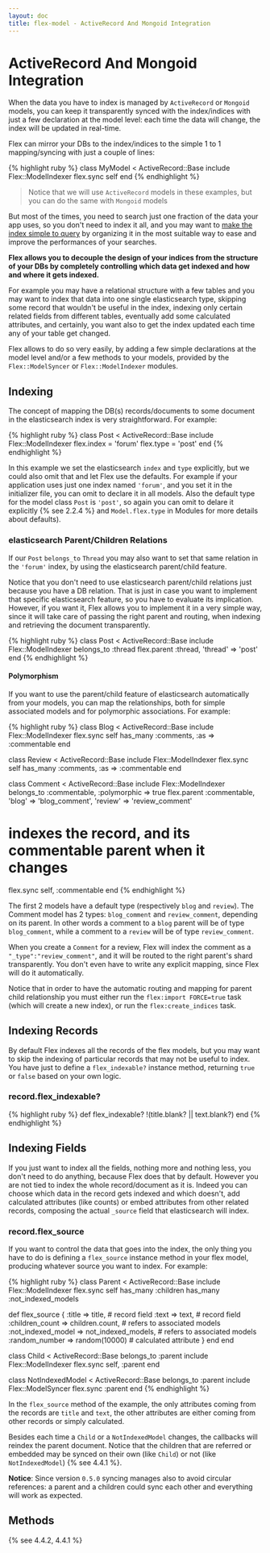 ```yaml
---
layout: doc
title: flex-model - ActiveRecord And Mongoid Integration
---
```


# ActiveRecord And Mongoid Integration

When the data you have to index is managed by `ActiveRecord` or `Mongoid` models, you can keep it transparently synced with the index/indices with just a few declaration at the model level: each time the data will change, the index will be updated in real-time.

Flex can mirror your DBs to the index/indices to the simple 1 to 1 mapping/syncing with just a couple of lines:

{% highlight ruby %}
class MyModel < ActiveRecord::Base
  include Flex::ModelIndexer
  flex.sync self
end
{% endhighlight %}

> Notice that we will use `ActiveRecord` models in these examples, but you can do the same with `Mongoid` models

But most of the times, you need to search just one fraction of the data your app uses, so you don't need to index it all, and you may want to <u>make the index simple to query</u> by organizing it in the most suitable way to ease and improve the performances of your searches.

__Flex allows you to decouple the design of your indices from the structure of your DBs by completely controlling which data get indexed and how and where it gets indexed.__

For example you may have a relational structure with a few tables and you may want to index that data into one single elasticsearch type, skipping some record that wouldn't be useful in the index, indexing only certain related fields from different tables, eventually add some calculated attributes, and certainly, you want also to get the index updated each time any of your table get changed.

Flex allows to do so very easily, by adding a few simple declarations at the model level and/or a few methods to your models, provided by the `Flex::ModelSyncer` or `Flex::ModelIndexer` modules.

## Indexing

The concept of mapping the DB(s) records/documents to some document in the elasticsearch index is very straightforward. For example:

{% highlight ruby %}
class Post < ActiveRecord::Base
  include Flex::ModelIndexer
  flex.index = 'forum'
  flex.type  = 'post'
end
{% endhighlight %}

In this example we set the elasticsearch `index` and `type` explicitly, but we could also omit that and let Flex use the defaults. For example if your application uses just one index named `'forum'`, and you set it in the initializer file, you can omit to declare it in all models. Also the default type for the model class `Post` is `'post'`, so again you can omit to delare it explicitly {% see 2.2.4 %} and `Model.flex.type` in Modules for more details about defaults).

### elasticsearch Parent/Children Relations

If our `Post` `belongs_to` `Thread` you may also want to set that same relation in the `'forum'` index, by using the elasticsearch parent/child feature.

Notice that you don't need to use elasticsearch parent/child relations just because you have a DB relation. That is just in case you want to implement that specific elasticsearch feature, so you have to evaluate its implication. However, if you want it, Flex allows you to implement it in a very simple way, since it will take care of passing the right parent and routing, when indexing and retrieving the document transparently.

{% highlight ruby %}
class Post < ActiveRecord::Base
  include Flex::ModelIndexer
  belongs_to :thread
  flex.parent :thread, 'thread' => 'post'
end
{% endhighlight %}

#### Polymorphism

If you want to use the parent/child feature of elasticsearch automatically from your models, you can map the relationships, both for simple associated models and for polymorphic associations. For example:

{% highlight ruby %}
class Blog < ActiveRecord::Base
  include Flex::ModelIndexer
  flex.sync self
  has_many :comments, :as => :commentable
end

class Review < ActiveRecord::Base
  include Flex::ModelIndexer
  flex.sync self
  has_many :comments, :as => :commentable
end

class Comment < ActiveRecord::Base
  include Flex::ModelIndexer
  belongs_to :commentable, :polymorphic => true
  flex.parent :commentable, 'blog'   => 'blog_comment',
                            'review' => 'review_comment'
  # indexes the record, and its commentable parent when it changes
  flex.sync self, :commentable
end
{% endhighlight %}

The first 2 models have a default type (respectively `blog` and `review`). The Comment model has 2 types: `blog_comment` and `review_comment`, depending on its parent. In other words a comment to a `blog` parent will be of type `blog_comment`, while a comment to a `review` will be of type `review_comment`.

When you create a `Comment` for a review, Flex will index the comment as a `"_type":"review_comment"`, and it will be routed to the right parent's shard transparently. You don't even have to write any explicit mapping, since Flex will do it automatically.

Notice that in order to have the automatic routing and mapping for parent child relationship you must either run the `flex:import FORCE=true` task (which will create a new index), or run the `flex:create_indices` task.

## Indexing Records

By default Flex indexes all the records of the flex models, but you may want to skip the indexing of particular records that may not be useful to index. You have just to define a `flex_indexable?` instance method, returning `true` or `false` based on your own logic.

### record.flex_indexable?

{% highlight ruby %}
def flex_indexable?
  !(title.blank? || text.blank?)
end
{% endhighlight %}

## Indexing Fields

If you just want to index all the fields, nothing more and nothing less, you don't need to do anything, because Flex does that by default. However you are not tied to index the whole record/document as it is. Indeed you can choose which data in the record gets indexed and which doesn't, add calculated attributes (like counts) or embed attributes from other related records, composing the actual `_source` field that elasticsearch will index.

### record.flex_source

If you want to control the data that goes into the index, the only thing you have to do is defining a `flex_source` instance method in your flex model, producing whatever source you want to index. For example:

{% highlight ruby %}
class Parent < ActiveRecord::Base
  include Flex::ModelIndexer
  flex.sync self
  has_many :children
  has_many :not_indexed_models

  def flex_source
    { :title             => title,              # record field
      :text              => text,               # record field
      :children_count    => children.count,     # refers to associated models
      :not_indexed_model => not_indexed_models, # refers to associated models
      :random_number     => random(10000)       # calculated attribute
    }
  end
end

class Child < ActiveRecord::Base
  belongs_to :parent
  include Flex::ModelIndexer
  flex.sync self, :parent
end

class NotIndexedModel < ActiveRecord::Base
  belongs_to :parent
  include Flex::ModelSyncer
  flex.sync :parent
end
{% endhighlight %}

In the `flex_source` method of the example, the only attributes coming from the records are `title` and `text`, the other attributes are either coming from other records or simply calculated.

Besides each time a `Child` or a `NotIndexedModel` changes, the callbacks will reindex the parent document. Notice that the children that are referred or embedded may be synced on their own (like `Child`) or not (like `NotIndexedModel`) {% see 4.4.1 %}.

**Notice**: Since version `0.5.0` syncing manages also to avoid circular references: a parent and a children could sync each other and everything will work as expected.

## Methods

{% see 4.4.2, 4.4.1 %}
